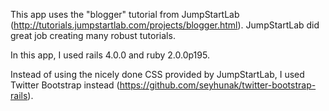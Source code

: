 This app uses the "blogger" tutorial from JumpStartLab (http://tutorials.jumpstartlab.com/projects/blogger.html).
JumpStartLab did great job creating many robust tutorials.

In this app, I used rails 4.0.0 and ruby 2.0.0p195.

Instead of using the nicely done CSS provided by JumpStartLab, I used Twitter Bootstrap instead (https://github.com/seyhunak/twitter-bootstrap-rails).
